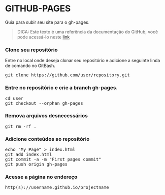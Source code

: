 # GITHUB-PAGES

 Guia para subir seu site para o gh-pages.
 
 > DICA: Este texto é uma referência da documentação do GitHub, você pode acessá-lo neste <a href="">link</a>


### Clone seu repositório
Entre no local onde deseja clonar seu repositório e adicione a seguinte linda de comando no GitBash.

<pre>
git clone https://github.com/user/repository.git
</pre>

### Entre no repositório e crie a branch gh-pages.
<pre>
cd user
git checkout --orphan gh-pages
</pre>

### Remova arquivos desnecessários
<pre>
git rm -rf .
</pre>

### Adicione conteúdos ao repositório
<pre>
echo "My Page" > index.html
git add index.html
git commit -a -m "First pages commit"
git push origin gh-pages
</pre>

### Acesse a página no endereço
<pre>
http(s)://username.github.io/projectname
</pre>

